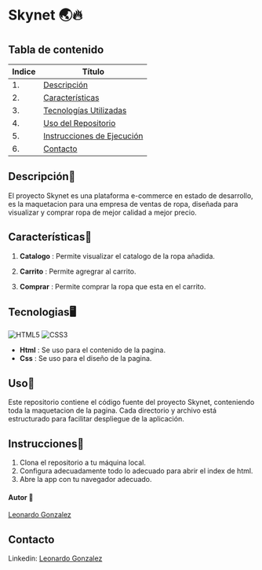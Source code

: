 # Skynet 🌏🔥

## Tabla de contenido
| Indice | Título  |
|--|--|
| 1. | [Descripción](#Descripcion) |
| 2. | [Características](#Características) |
| 3. | [Tecnologías Utilizadas](#Tecnologias) |
| 4. | [Uso del Repositorio](#Uso) |
| 5. | [Instrucciones de Ejecución](#Instrucciones) |
| 6. | [Contacto](#Contacto) |

## Descripción🚀

El proyecto Skynet es una plataforma e-commerce en estado de desarrollo, es la maquetacion para una empresa de ventas de ropa, diseñada para visualizar y comprar ropa de mejor calidad a mejor precio.

## Características🧮

1. **Catalogo** : Permite visualizar el catalogo de la ropa añadida.
  
2. **Carrito** : Permite agregrar al carrito.

3. **Comprar** : Permite comprar la ropa que esta en el carrito.


## Tecnologias🖥️ 

![HTML5](https://img.shields.io/badge/html5-%23E34F26.svg?style=for-the-badge&logo=html5&logoColor=white) ![CSS3](https://img.shields.io/badge/css3-%231572B6.svg?style=for-the-badge&logo=css3&logoColor=white)

- **Html** : Se uso para el contenido de la pagina.
- **Css** : Se uso para el diseño de la pagina.

## Uso📝

Este repositorio contiene el código fuente del proyecto Skynet, conteniendo toda la maquetacion de la pagina. Cada directorio y archivo está estructurado para facilitar despliegue de la aplicación.

## Instrucciones📐

1. Clona el repositorio a tu máquina local. 
2. Configura adecuadamente todo lo adecuado para abrir el index de html.
3. Abre la app con tu navegador adecuado.

#### Autor 👤

[Leonardo Gonzalez](https://github.com/DLeonardoG)

## Contacto

Linkedin: <a href="https://www.linkedin.com/in/leonardo-gonzalez-302321311/" target="_blank">Leonardo Gonzalez</a>
